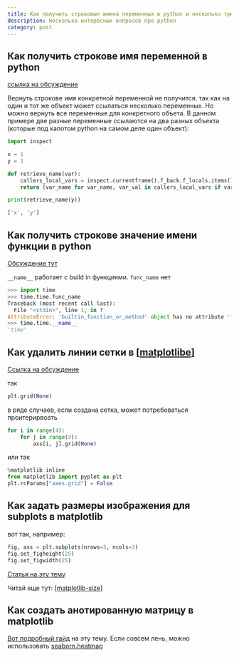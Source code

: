 ```yaml
---
title: Как получить строковые имена переменных в python и несколько трюков с matplotlibe
description: Несколько интересных вопросов про python
category: post
---
```

## Как получить строкове имя переменной в python

[ссылка на обсуждение](https://stackoverflow.com/questions/18425225/getting-the-name-of-a-variable-as-a-string)

Вернуть строкове имя конкретной переменной не получится. так как на один и тот же объект может ссылаться несколько переменных. Но можно вернуть все переменные для конкретного объета. В данном примере две разные переменные ссылаются на два разных объекта (которые под капотом python на самом деле один объект):

```python
import inspect

x = 1
y = 1

def retrieve_name(var):
    callers_local_vars = inspect.currentframe().f_back.f_locals.items()
    return [var_name for var_name, var_val in callers_local_vars if var_val is var]

print(retrieve_name(y))

['x', 'y']
```

## Как получить строкове значение имени функции в python

[Обсуждение тут](https://stackoverflow.com/questions/251464/how-to-get-a-function-name-as-a-string)

`__name__` работает с build in функциями. `func_name` нет

```python
>>> import time
>>> time.time.func_name
Traceback (most recent call last):
  File "<stdin>", line 1, in ?
AttributeError: 'builtin_function_or_method' object has no attribute 'func_name'
>>> time.time.__name__
'time'
```

## Как удалить линии сетки в [[matplotlibe]]

[Ссылка на обсуждение](https://stackoverflow.com/questions/50543885/how-to-remove-grid-lines-on-image-in-python)

так

```python
plt.grid(None)
```

в ряде случаев, если создана сетка, может потребоваться проитерирвоать

```python
for i in range(4):
    for j in range(3):
        axs[i, j].grid(None)
```

или так

```python
%matplotlib inline
from matplotlib import pyplot as plt
plt.rcParams["axes.grid"] = False
```

## Как задать размеры изображения для subplots в matplotlib

вот так, например:

```python
fig, axs = plt.subplots(nrows=3, ncols=3)
fig.set_figheight(25)
fig.set_figwidth(25)
```

[Статья на эту тему](https://dev-gang.ru/article/izmenit-razmer-risunka-v-matplotlib-9btqsjj4ff/)

Читай еще тут: [[matplotlib-size]]

## Как создать анотированную матрицу в matplotlib

[Вот подробный гайд](https://matplotlib.org/stable/gallery/images_contours_and_fields/image_annotated_heatmap.html) на эту тему. Если совсем лень, можно использовать [seaborn.heatmap](https://seaborn.pydata.org/generated/seaborn.heatmap.html)


[//begin]: # "Autogenerated link references for markdown compatibility"
[matplotlibe]: ..%2Fnotes%2Fmatplotlibe "Matplotlibe"
[matplotlib-size]: ..%2Fnotes%2Fmatplotlib-size "Matplotlibe image size"
[//end]: # "Autogenerated link references"